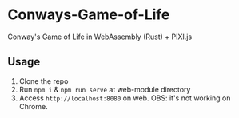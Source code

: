 # Conways-Game-of-Life

Conway's Game of Life in WebAssembly (Rust) + PIXI.js

## Usage

1. Clone the repo
2. Run `npm i` & `npm run serve` at web-module directory
3. Access `http://localhost:8080` on web. OBS: it's not working on Chrome.